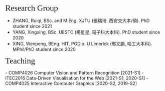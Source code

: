 <p><span style="font-family: georgia, serif; font-size: 26px;">Research Group</span></p>

- ZHANG, Ruiqi, BSc. and M.Eng. XJTU (張瑞琦, 西安交大本/碩). PhD student since 2021 
- YANG, Xingxing, BSc. UESTC (楊星星, 電子科大本科). PhD student since 2020
- XING, Wenpeng, BEng. HIT, PGDip. U Limerick (邢文鵬, 哈工大本科). MPhil/PhD student since 2020

<p><span style="font-family:georgia,serif; font-size:26px;">Teaching</span></p>
- COMP4026 Computer Vision and Pattern Recognition [2021-S1] 
- ITEC2016 Data-Driven Visualisation for the Web [2021-S1, 2020-S1] 
- COMP4025 Interactive Computer Graphics [2020-S2, 2019-S2]  

